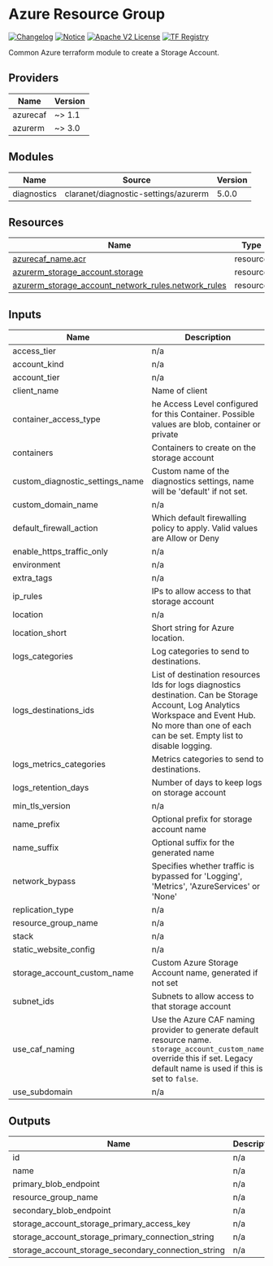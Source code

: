 # Azure Resource Group
[![Changelog](https://img.shields.io/badge/changelog-release-green.svg)](CHANGELOG.md) [![Notice](https://img.shields.io/badge/notice-copyright-yellow.svg)](NOTICE) [![Apache V2 License](https://img.shields.io/badge/license-Apache%20V2-orange.svg)](LICENSE) [![TF Registry](https://img.shields.io/badge/terraform-registry-blue.svg)](https://registry.terraform.io/modules/claranet/storage-account/azurerm/)

Common Azure terraform module to create a Storage Account.


<!-- BEGIN_TF_DOCS -->
## Providers

| Name | Version |
|------|---------|
| azurecaf | ~> 1.1 |
| azurerm | ~> 3.0 |

## Modules

| Name | Source | Version |
|------|--------|---------|
| diagnostics | claranet/diagnostic-settings/azurerm | 5.0.0 |

## Resources

| Name | Type |
|------|------|
| [azurecaf_name.acr](https://registry.terraform.io/providers/aztfmod/azurecaf/latest/docs/resources/name) | resource |
| [azurerm_storage_account.storage](https://registry.terraform.io/providers/hashicorp/azurerm/latest/docs/resources/storage_account) | resource |
| [azurerm_storage_account_network_rules.network_rules](https://registry.terraform.io/providers/hashicorp/azurerm/latest/docs/resources/storage_account_network_rules) | resource |

## Inputs

| Name | Description | Type | Default | Required |
|------|-------------|------|---------|:--------:|
| access\_tier | n/a | `string` | `"Hot"` | no |
| account\_kind | n/a | `string` | `"StorageV2"` | no |
| account\_tier | n/a | `any` | n/a | yes |
| client\_name | Name of client | `string` | n/a | yes |
| container\_access\_type | he Access Level configured for this Container. Possible values are blob, container or private | `string` | `"private"` | no |
| containers | Containers to create on the storage account | `list(string)` | `[]` | no |
| custom\_diagnostic\_settings\_name | Custom name of the diagnostics settings, name will be 'default' if not set. | `string` | `"default"` | no |
| custom\_domain\_name | n/a | `string` | `""` | no |
| default\_firewall\_action | Which default firewalling policy to apply. Valid values are Allow or Deny | `string` | `"Deny"` | no |
| enable\_https\_traffic\_only | n/a | `string` | `"true"` | no |
| environment | n/a | `any` | n/a | yes |
| extra\_tags | n/a | `map(string)` | `{}` | no |
| ip\_rules | IPs to allow access to that storage account | `list(string)` | `[]` | no |
| location | n/a | `any` | n/a | yes |
| location\_short | Short string for Azure location. | `string` | n/a | yes |
| logs\_categories | Log categories to send to destinations. | `list(string)` | `null` | no |
| logs\_destinations\_ids | List of destination resources Ids for logs diagnostics destination. Can be Storage Account, Log Analytics Workspace and Event Hub. No more than one of each can be set. Empty list to disable logging. | `list(string)` | n/a | yes |
| logs\_metrics\_categories | Metrics categories to send to destinations. | `list(string)` | `null` | no |
| logs\_retention\_days | Number of days to keep logs on storage account | `number` | `30` | no |
| min\_tls\_version | n/a | `string` | `"TLS1_2"` | no |
| name\_prefix | Optional prefix for storage account name | `string` | `""` | no |
| name\_suffix | Optional suffix for the generated name | `string` | `""` | no |
| network\_bypass | Specifies whether traffic is bypassed for 'Logging', 'Metrics', 'AzureServices' or 'None' | `list(string)` | <pre>[<br>  "None"<br>]</pre> | no |
| replication\_type | n/a | `any` | n/a | yes |
| resource\_group\_name | n/a | `any` | n/a | yes |
| stack | n/a | `any` | n/a | yes |
| static\_website\_config | n/a | `list(map(string))` | `[]` | no |
| storage\_account\_custom\_name | Custom Azure Storage Account name, generated if not set | `string` | `""` | no |
| subnet\_ids | Subnets to allow access to that storage account | `list(string)` | `[]` | no |
| use\_caf\_naming | Use the Azure CAF naming provider to generate default resource name. `storage_account_custom_name` override this if set. Legacy default name is used if this is set to `false`. | `bool` | `true` | no |
| use\_subdomain | n/a | `bool` | `false` | no |

## Outputs

| Name | Description |
|------|-------------|
| id | n/a |
| name | n/a |
| primary\_blob\_endpoint | n/a |
| resource\_group\_name | n/a |
| secondary\_blob\_endpoint | n/a |
| storage\_account\_storage\_primary\_access\_key | n/a |
| storage\_account\_storage\_primary\_connection\_string | n/a |
| storage\_account\_storage\_secondary\_connection\_string | n/a |
<!-- END_TF_DOCS -->
